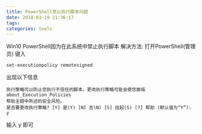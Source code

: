 ```yaml
---
title: PowerShell禁止执行脚本问题
date: 2018-03-19 21:36:17
tags:
categories: tools
---
```


Win10 PowerShell因为在此系统中禁止执行脚本 
解决方法:
打开PowerShell(管理员)
键入

```
set-executionpolicy remotesigned
```


出现以下信息

```
执行策略可以防止您执行不信任的脚本。更改执行策略可能会使您面临 about_Execution_Policies 
帮助主题中所述的安全风险。
是否要更改执行策略? [Y] 是(Y) [N] 否(N) [S] 挂起(S) [?] 帮助 (默认值为“Y”): y
```

输入 y 即可